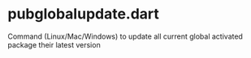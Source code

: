 # pubglobalupdate.dart
Command (Linux/Mac/Windows) to update all current global activated package their latest version
